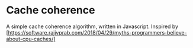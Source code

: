 # Cache coherence

A simple cache coherence algorithm, written in Javascript. Inspired by [https://software.rajivprab.com/2018/04/29/myths-programmers-believe-about-cpu-caches/]
